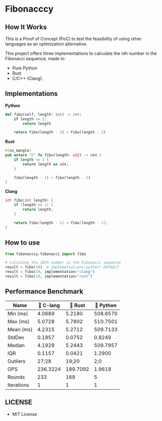 # Fibonacccy

## How It Works

This is a Proof of Concept (PoC) to test the feasibility of using other languages as an optimization alternative.

This project offers three implementations to calculate the nth number in the Fibonacci sequence, made in:

- Pure Python
- Rust
- C/C++ (Clang).

## Implementations

**Python**

```python
def fibo(self, length: int) -> int:
    if length <= 1:
        return length

    return fibo(length - 1) + fibo(length - 2)
```

**Rust**

```rust
#[no_mangle]
pub extern "C" fn fibo(length: u32) -> u64 {
    if length <= 1 {
        return length as u64;
    }

    fibo(length - 1) + fibo(length - 2)
}
```

**Clang**

```c
int fibo(int length) {
    if (length <= 1) {
        return length;
    }

    return fibo(length - 1) + fibo(length - 2);
}
```

## How to use

```python
from fibonacccy.fibonacci import fibo

# Calculate the 10th number in the Fibonacci sequence
result = fibo(10)  # implementation="python" DEFAULT
result = fibo(10, implementation="clang")
result = fibo(10, implementation="rust")
```

## Performance Benchmark

| Name       | 🐀 C-lang | 🦀 Rust  | 🐍 Python |
| ---------- | --------- | -------- | --------- |
| Min (ms)   | 4.0689    | 5.2180   | 508.6570  |
| Max (ms)   | 5.0728    | 5.7802   | 510.7501  |
| Mean (ms)  | 4.2315    | 5.2712   | 509.7133  |
| StdDev     | 0.1857    | 0.0752   | 0.8249    |
| Median     | 4.1928    | 5.2443   | 509.7957  |
| IQR        | 0.1157    | 0.0421   | 1.2900    |
| Outliers   | 27;28     | 19;20    | 2;0       |
| OPS        | 236.3224  | 189.7092 | 1.9619    |
| Rounds     | 233       | 169      | 5         |
| Iterations | 1         | 1        | 1         |

## LICENSE

- MIT License
